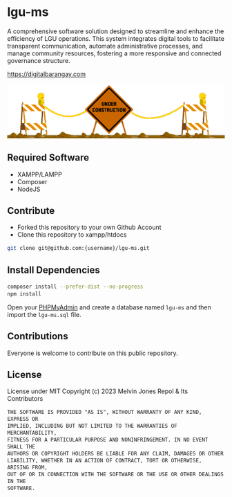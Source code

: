 # lgu-ms

A comprehensive software solution designed to streamline and enhance the efficiency of LGU operations. This system integrates digital tools to facilitate transparent communication, automate administrative processes, and manage community resources, fostering a more responsive and connected governance structure.

https://digitalbarangay.com

<img src="animated-roped-off-construction-barracades.gif">

## Required Software
- XAMPP/LAMPP
- Composer
- NodeJS

## Contribute
- Forked this repository to your own Github Account
- Clone this repository to xampp/htdocs
```bash
git clone git@github.com:{username}/lgu-ms.git
```

## Install Dependencies
```bash
composer install --prefer-dist --no-progress
npm install
```

Open your [PHPMyAdmin](http://localhost/phpmyadmin) and create a database named `lgu-ms` and then import the `lgu-ms.sql` file.

## Contributions
Everyone is welcome to contribute on this public repository.

## License
License under MIT 
Copyright (c) 2023 Melvin Jones Repol & Its Contributors
```
THE SOFTWARE IS PROVIDED "AS IS", WITHOUT WARRANTY OF ANY KIND, EXPRESS OR
IMPLIED, INCLUDING BUT NOT LIMITED TO THE WARRANTIES OF MERCHANTABILITY,
FITNESS FOR A PARTICULAR PURPOSE AND NONINFRINGEMENT. IN NO EVENT SHALL THE
AUTHORS OR COPYRIGHT HOLDERS BE LIABLE FOR ANY CLAIM, DAMAGES OR OTHER
LIABILITY, WHETHER IN AN ACTION OF CONTRACT, TORT OR OTHERWISE, ARISING FROM,
OUT OF OR IN CONNECTION WITH THE SOFTWARE OR THE USE OR OTHER DEALINGS IN THE
SOFTWARE.

```